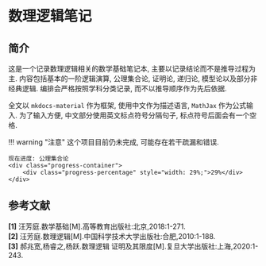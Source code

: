 # 数理逻辑笔记

## 简介
这是一个记录数理逻辑相关的数学基础笔记本, 主要以记录结论而不是推导过程为主. 内容包括基本的一阶逻辑演算, 公理集合论, 证明论, 递归论, 模型论以及部分非经典逻辑. 编排会严格按照学科分类记录, 而不以推导顺序作为先后依据.

全文以 `mkdocs-material` 作为框架, 使用中文作为描述语言, `MathJax` 作为公式输入. 为了输入方便, 中文部分使用英文标点符号分隔句子, 标点符号后面会有一个空格.

!!! warning "注意"
    这个项目目前仍未完成, 可能存在若干疏漏和错误.
    
    现在进度: 公理集合论
    <div class="progress-container">
        <div class="progress-percentage" style="width: 29%;">29%</div>
    </div>

## 参考文献
**[1]** 汪芳庭.数学基础[M].高等教育出版社:北京,2018:1-271.  
**[2]** 汪芳庭.数理逻辑[M].中国科学技术大学出版社:合肥,2010:1-188.  
**[3]** 郝兆宽,杨睿之,杨跃.数理逻辑 证明及其限度[M].复旦大学出版社:上海,2020:1-243.
